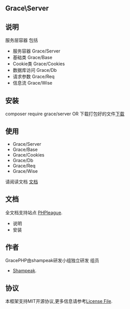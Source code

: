 ## Grace\Server

## 说明

服务层容器
包括

- 服务容器           Grace/Server
- 基础类             Grace/Base
- Cookie类           Grace/Cookies
- 数据库访问         Grace/Db
- 请求参数           Grace/Req
- 信息流             Grace/Wise

## 安装

composer require grace/server
OR
下载打包好的文件[下载](https://github.com/shampeak/GraceServer/archive/master.zip)

## 使用

- Grace/Server
- Grace/Base
- Grace/Cookies
- Grace/Db
- Grace/Req
- Grace/Wise

请阅读文档 [文档](https://github.com/shampeak/GraceServer/tree/master/docs)

## 文档

全文档支持站点  [PHPleague](http://doc.phpleague.cn).

- 说明
- 安装

## 作者

GracePHP由shampeak研发小组独立研发
组员
- [Shampeak](https://github.com/shampeak/).


## 协议

本框架支持MIT开源协议,更多信息请参考[License File](https://github.com/shampeak/GracePHP/blob/master/LICENSE.md).


